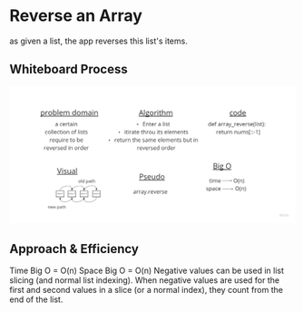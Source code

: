 # Reverse an Array

as given a list, the app reverses this list's items.

## Whiteboard Process

![white boared](Untitled.jpg)

## Approach & Efficiency

<!-- What approach did you take? Discuss Why. What is the Big O space/time for this approach? -->
Time Big O = O(n)
Space Big O = O(n)
Negative values can be used in list slicing (and normal list indexing). When negative values are used for the first and second values in a slice (or a normal index), they count from the end of the list.